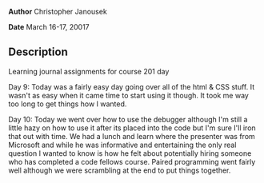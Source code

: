 **Author** Christopher Janousek

**Date** March 16-17, 20017

## Description
Learning journal assignments for course 201 day

Day 9: Today was a fairly easy day going over all of the html & CSS stuff. It wasn't as easy when it came time to start using it though. It took me way too long to get things how I wanted.

Day 10: Today we went over how to use the debugger although I'm still a little hazy on how to use it after its placed into the code but I'm sure I'll iron that out with time. We had a lunch and learn where the presenter was from Microsoft and while he was informative and entertaining the only real question I wanted to know is how he felt about potentially hiring someone who has completed a code fellows course. Paired programming went fairly well although we were scrambling at the end to put things together.
